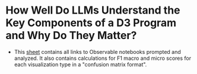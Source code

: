 # How Well Do LLMs Understand the Key Components of a D3 Program and Why Do They Matter?

- This [sheet](https://docs.google.com/spreadsheets/d/1va-gESWwHo_qJvjZZzJfkq5kdw2qiaZztOMoFO_ruBc/edit?usp=sharing) contains all links to Observable notebooks prompted and analyzed. It also contains calculations for F1 macro and micro scores for each visualization type in a "confusion matrix format".
